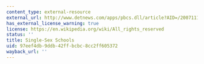 ```yaml
---
content_type: external-resource
external_url: http://www.detnews.com/apps/pbcs.dll/article?AID=/20071113/SCHOOLS/711130397/1026
has_external_license_warning: true
license: https://en.wikipedia.org/wiki/All_rights_reserved
status: ''
title: Single-Sex Schools
uid: 97eef4db-9ddb-42ff-bcbc-8cc2ff605372
wayback_url: ''
---
```

